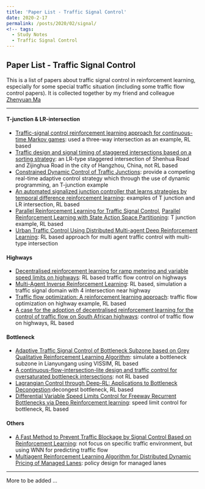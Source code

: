 ```yaml
---
title: 'Paper List - Traffic Signal Control'
date: 2020-2-17
permalink: /posts/2020/02/signal/
<!-- tags:
  - Study Notes
  - Traffic Signal Control
---
```


## Paper List - Traffic Signal Control

This is a list of papers about traffic signal control in reinforcement learning, especially for some special traffic situation (including some traffic flow control papers). It is collected together by my friend and colleague [Zhenyuan Ma](https://zhenyuanma.github.io/)

------

<!-- more -->

#### **T-junction & LR-intersection**

- [Traffic-signal control reinforcement learning approach for continuous-time Markov games](https://doi.org/10.1016/j.engappai.2019.103415): used a three-way intersection as an example, RL based
- [Traffic design and signal timing of staggered intersections based on a sorting strategy](https://journals.sagepub.com/doi/pdf/10.1177/1687814016641292): an LR-type staggered intersection of Shenhua Road and Zijinghua Road in the city of Hangzhou, China, not RL based
- [Constrained Dynamic Control of Traffic Junctions](https://doi.org/10.1016/j.procs.2014.05.427): provide a competing real-time adaptive control strategy which through the use of dynamic programming, an T-junction example
- [An automated signalized junction controller that learns strategies by temporal difference reinforcement learning](https://doi.org/10.1016/j.engappai.2012.02.013): examples of T junction and LR intersection, RL based
- [Parallel Reinforcement Learning for Traffic Signal Control](https://doi.org/10.1016/j.procs.2015.05.172), [Parallel Reinforcement Learning with State Action Space Partitioning](https://pdfs.semanticscholar.org/f988/4c5a132568dba4817c2d772a1176a9d703a6.pdf): T junction example, RL based
- [Urban Traffic Control Using Distributed Multi-agent Deep Reinforcement Learning](https://link.springer.com/chapter/10.1007/978-3-030-29894-4_28): RL based approach for multi agent traffic control with multi-type intersection

#### **Highways**

- [Decentralised reinforcement learning for ramp metering and variable speed limits on highways](https://pdfs.semanticscholar.org/2ffa/76209108a63aeef9df04188493db56badc79.pdf): RL based traffic flow control on highways
- [Multi-Agent Inverse Reinforcement Learning](https://ieeexplore.ieee.org/stamp/stamp.jsp?tp=&arnumber=5708862): RL based, simulation a traffic signal domain with 4 intersection near highway
- [Traffic flow optimization: A reinforcement learning approach](https://doi.org/10.1016/j.engappai.2016.01.001): traffic flow optimization on highway example, RL based
- [A case for the adoption of decentralised reinforcement learning for the control of traffic flow on South African highways](http://www.scielo.org.za/scielo.php?script=sci_arttext&pid=S1021-20192019000300002): control of traffic flow on highways, RL based

#### **Bottleneck**

- [Adaptive Traffic Signal Control of Bottleneck Subzone based on Grey Qualitative Reinforcement Learning Algorithm](https://www.scitepress.org/papers/2015/52693/52693.pdf): simulate a bottleneck subzone in Lianyungang using VISSIM, RL based
- [A continuous-flow-intersection-lite design and traffic control for oversaturated bottleneck intersections](https://doi.org/10.1016/j.trc.2015.03.011): not RL based
- [Lagrangian Control through Deep-RL: Applications to Bottleneck Decongestion](https://ieeexplore.ieee.org/stamp/stamp.jsp?tp=&arnumber=8569615):decongest bottleneck, RL based
- [Differential Variable Speed Limits Control for Freeway Recurrent Bottlenecks via Deep Reinforcement learning](https://arxiv.org/abs/1810.10952): speed limit control for bottleneck, RL based

#### **Others**

- [A Fast Method to Prevent Traffic Blockage by Signal Control Based on Reinforcement Learning](https://dx.doi.org/10.2991/ceie-16.2017.36): not focus on specific traffic environment, but using WNN for predicting traffic flow
- [Multiagent Reinforcement Learning Algorithm for Distributed Dynamic Pricing of Managed Lanes](https://ieeexplore.ieee.org/stamp/stamp.jsp?tp=&arnumber=8569317): policy design for managed lanes

------

More to be added ... 